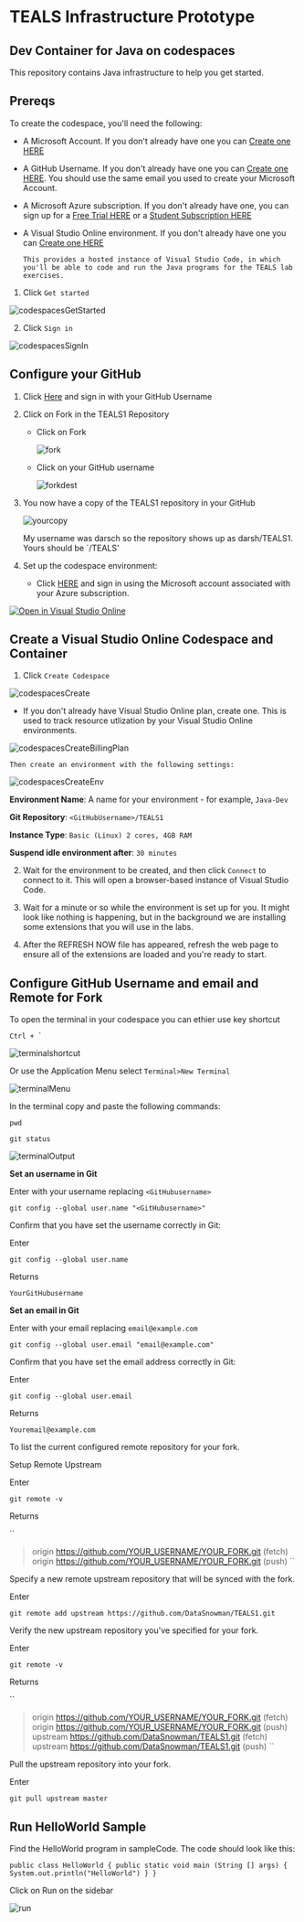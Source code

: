 # TEALS Infrastructure Prototype
## Dev Container for Java on codespaces

This repository contains Java infrastructure to help you get started.

## Prereqs

To create the codespace, you'll need the following:

- A Microsoft Account.  If you don't already have one you can [Create one HERE](https://signup.live.com)

- A GitHub Username.  If you don't already have one you can [Create one HERE](https://github.com).  You should use the same email you used to create your Microsoft Account.

- A Microsoft Azure subscription. If you don't already have one, you can sign up for a [Free Trial HERE](https://azure.microsoft.com) or a [Student Subscription HERE](https://aks.ms/azureforstudents)

- A Visual Studio Online environment.  If you don't already have one you can [Create one HERE](https://online.visualstudio.com)

    `` This provides a hosted instance of Visual Studio Code, in which you'll be able to code and run the Java programs for the TEALS lab exercises. ``

1. Click `Get started`

![codespacesGetStarted](https://raw.githubusercontent.com/DataSnowman/TEALS1/master/images/codespacesGetStarted.png)

2. Click `Sign in`

![codespacesSignIn](https://raw.githubusercontent.com/DataSnowman/TEALS1/master/images/codespacesSignIn.png)

## Configure your GitHub

1. Click [Here](https://github.com/DataSnowman/TEALS1) and sign in with your GitHub Username

2. Click on Fork in the TEALS1 Repository

    - Click on Fork

        ![fork](https://raw.githubusercontent.com/DataSnowman/TEALS1/master/images/fork.png)

    - Click on your GitHub username

        ![forkdest](https://raw.githubusercontent.com/DataSnowman/TEALS1/master/images/forkdest.png)

3. You now have a copy of the TEALS1 repository in your GitHub

    ![yourcopy](https://raw.githubusercontent.com/DataSnowman/TEALS1/master/images/yourcopy.png)

    My username was darsch so the repository shows up as darsh/TEALS1.  Yours should be `<GitHubusername>/TEALS'

4. Set up the codespace environment:

    - Click [HERE](https://online.visualstudio.com/) and sign in using the Microsoft account associated with your Azure subscription.

[![Open in Visual Studio Online](https://img.shields.io/endpoint?style=social&url=https%3A%2F%2Faka.ms%2Fvso-badge)](https://online.visualstudio.com)

## Create a Visual Studio Online Codespace and Container

1. Click `Create Codespace`

![codespacesCreate](https://raw.githubusercontent.com/DataSnowman/TEALS1/master/images/codespacesCreate.png)

- If you don't already have Visual Studio Online plan, create one. This is used to track resource utlization by your Visual Studio Online environments.

![codespacesCreateBillingPlan](https://raw.githubusercontent.com/DataSnowman/TEALS1/master/images/codespacesCreateBillingPlan.png)

    Then create an environment with the following settings:

![codespacesCreateEnv](https://raw.githubusercontent.com/DataSnowman/TEALS1/master/images/codespacesCreateEnv.png)

**Environment Name**: A name for your environment - for example, `Java-Dev`

**Git Repository**: `<GitHubUsername>/TEALS1`

**Instance Type**: `Basic (Linux) 2 cores, 4GB RAM`

**Suspend idle environment after**: `30 minutes`

2. Wait for the environment to be created, and then click `Connect` to connect to it. This will open a browser-based instance of Visual Studio Code.

3. Wait for a minute or so while the environment is set up for you. It might look like nothing is happening, but in the background we are installing some extensions that you will use in the labs. 

4. After the REFRESH NOW file has appeared, refresh the web page to ensure all of the extensions are loaded and you're ready to start.

## Configure GitHub Username and email and Remote for Fork

To open the terminal in your codespace you can ethier use key shortcut

``
Ctrl + `
``

![terminalshortcut](https://raw.githubusercontent.com/DataSnowman/TEALS1/master/images/terminalshortcut.png)

Or use the Application Menu select `Terminal>New Terminal`

![terminalMenu](https://raw.githubusercontent.com/DataSnowman/TEALS1/master/images/terminalMenu.png)

In the terminal copy and paste the following commands:

``pwd
``

``
git status
``

![terminalOutput](https://raw.githubusercontent.com/DataSnowman/TEALS1/master/images/terminalOutput.png)


**Set an username in Git**

Enter with your username replacing `<GitHubusername>`

``
git config --global user.name "<GitHubusername>"
``

Confirm that you have set the username correctly in Git:

Enter

``
git config --global user.name
``

Returns

``
YourGitHubusername
``

**Set an email in Git**

Enter with your email replacing `email@example.com`

``
git config --global user.email "email@example.com"
``

Confirm that you have set the email address correctly in Git:

Enter

``
git config --global user.email
``

Returns

``
Youremail@example.com
``

To list the current configured remote repository for your fork.

Setup Remote Upstream

Enter

``
git remote -v
``

Returns

``
> origin  https://github.com/YOUR_USERNAME/YOUR_FORK.git (fetch)
> origin  https://github.com/YOUR_USERNAME/YOUR_FORK.git (push)
``

Specify a new remote upstream repository that will be synced with the fork.

Enter

``
git remote add upstream https://github.com/DataSnowman/TEALS1.git
``

Verify the new upstream repository you've specified for your fork.

Enter

``
git remote -v
``

Returns

``
> origin    https://github.com/YOUR_USERNAME/YOUR_FORK.git (fetch)
> origin    https://github.com/YOUR_USERNAME/YOUR_FORK.git (push)
> upstream  https://github.com/DataSnowman/TEALS1.git (fetch)
> upstream  https://github.com/DataSnowman/TEALS1.git (push)
``

Pull the upstream repository into your fork.

Enter

``
git pull upstream master
``

## Run HelloWorld Sample

Find the HelloWorld program in sampleCode.  The code should look like this:

``
public class HelloWorld {
    public static void main (String [] args) {
        System.out.println("HelloWorld")
    }
}
``

Click on Run on the sidebar

![run](https://raw.githubusercontent.com/DataSnowman/TEALS1/master/images/run.png)

